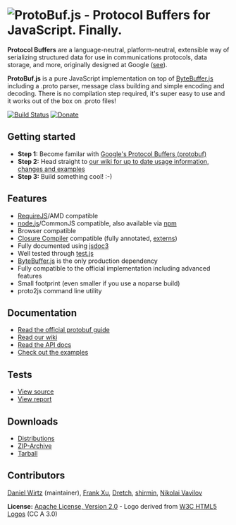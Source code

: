 ![ProtoBuf.js - Protocol Buffers for JavaScript. Finally.](https://raw.github.com/dcodeIO/ProtoBuf.js/master/ProtoBuf.png)
=====================================
**Protocol Buffers** are a language-neutral, platform-neutral, extensible way of serializing structured data for use
in communications protocols, data storage, and more, originally designed at Google ([see](https://developers.google.com/protocol-buffers/docs/overview)).

**ProtoBuf.js** is a pure JavaScript implementation on top of [ByteBuffer.js](https://github.com/dcodeIO/ByteBuffer.js)
including a .proto parser, message class building and simple encoding and decoding. There is no compilation step
required, it's super easy to use and it works out of the box on .proto files!

[![Build Status](https://travis-ci.org/dcodeIO/ProtoBuf.js.png?branch=master)](https://travis-ci.org/dcodeIO/ProtoBuf.js)
[![Donate](https://raw.githubusercontent.com/dcodeIO/Long.js/master/donate.png)](https://www.paypal.com/cgi-bin/webscr?cmd=_donations&business=info%40code-emitter.com&item_name=Open%20Source%3A%20ProtoBuf.js)

Getting started
---------------
* **Step 1:** Become familar with [Google's Protocol Buffers (protobuf)](https://developers.google.com/protocol-buffers/docs/overview)
* **Step 2:** Head straight to [our wiki for up to date usage information, changes and examples](https://github.com/dcodeIO/ProtoBuf.js/wiki)
* **Step 3:** Build something cool! :-)

Features
--------
* [RequireJS](http://requirejs.org/)/AMD compatible
* [node.js](http://nodejs.org)/CommonJS compatible, also available via [npm](https://npmjs.org/package/protobufjs)
* Browser compatible
* [Closure Compiler](https://developers.google.com/closure/compiler/) compatible (fully annotated, [externs](https://github.com/dcodeIO/ProtoBuf.js/tree/master/externs))
* Fully documented using [jsdoc3](https://github.com/jsdoc3/jsdoc)
* Well tested through [test.js](https://github.com/dcodeIO/test.js)
* [ByteBuffer.js](https://github.com/dcodeIO/ByteBuffer.js) is the only production dependency
* Fully compatible to the official implementation including advanced features
* Small footprint (even smaller if you use a noparse build)
* proto2js command line utility

Documentation
-------------
* [Read the official protobuf guide](https://developers.google.com/protocol-buffers/docs/overview)
* [Read our wiki](https://github.com/dcodeIO/ProtoBuf.js/wiki)
* [Read the API docs](http://htmlpreview.github.io/?https://raw.githubusercontent.com/dcodeIO/ProtoBuf.js/master/docs/ProtoBuf.html)
* [Check out the examples](https://github.com/dcodeIO/ProtoBuf.js/tree/master/examples)

Tests
-----
* [View source](https://github.com/dcodeIO/ProtoBuf.js/blob/master/tests/suite.js)
* [View report](https://travis-ci.org/dcodeIO/ProtoBuf.js)

Downloads
---------
* [Distributions](https://github.com/dcodeIO/ProtoBuf.js/tree/master/dist)
* [ZIP-Archive](https://github.com/dcodeIO/ProtoBuf.js/archive/master.zip)
* [Tarball](https://github.com/dcodeIO/ProtoBuf.js/tarball/master)

Contributors
------------
[Daniel Wirtz](https://github.com/dcodeIO) (maintainer), [Frank Xu](https://github.com/yyfrankyy),
[Dretch](https://github.com/Dretch), [shirmin](https://github.com/shirmin), [Nikolai Vavilov](https://github.com/seishun)

**License:** [Apache License, Version 2.0](http://www.apache.org/licenses/LICENSE-2.0.html) - Logo derived from [W3C HTML5 Logos](http://www.w3.org/html/logo/) (CC A 3.0)
